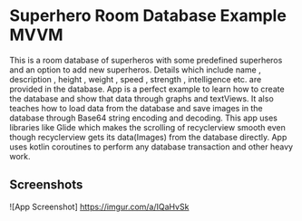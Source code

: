 
# Superhero Room Database Example MVVM

This is a room database of superheros with some predefined superheros and an option to add new superheros. Details which include name , description , height , weight , speed , strength , intelligence etc. are provided in the database. App is a perfect example to learn how to create the database and show that data through graphs and textViews. It also teaches how to load data from the database and save images in the database through Base64 string encoding and decoding. This app uses libraries like Glide which makes the scrolling of recyclerview smooth even though recyclerview gets its data(Images) from the database directly. App uses kotlin coroutines to perform any database transaction and other heavy work.


## Screenshots

![App Screenshot]
https://imgur.com/a/IQaHvSk


